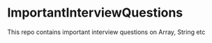 # ImportantInterviewQuestions
This repo contains important interview questions on Array, String etc
